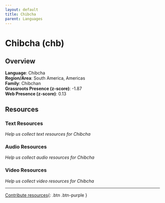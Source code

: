 ```yaml
---
layout: default
title: Chibcha
parent: Languages
---
```


# Chibcha (chb)

## Overview

**Language**: Chibcha  
**Region/Area**: South America, Americas  
**Family**: Chibchan  
**Grassroots Presence (z-score)**: -1.87  
**Web Presence (z-score)**: 0.13  

## Resources

### Text Resources
*Help us collect text resources for Chibcha*

### Audio Resources
*Help us collect audio resources for Chibcha*

### Video Resources
*Help us collect video resources for Chibcha*

---

[Contribute resources](https://forms.office.com/e/1SfLJx3u1r){: .btn .btn-purple }
